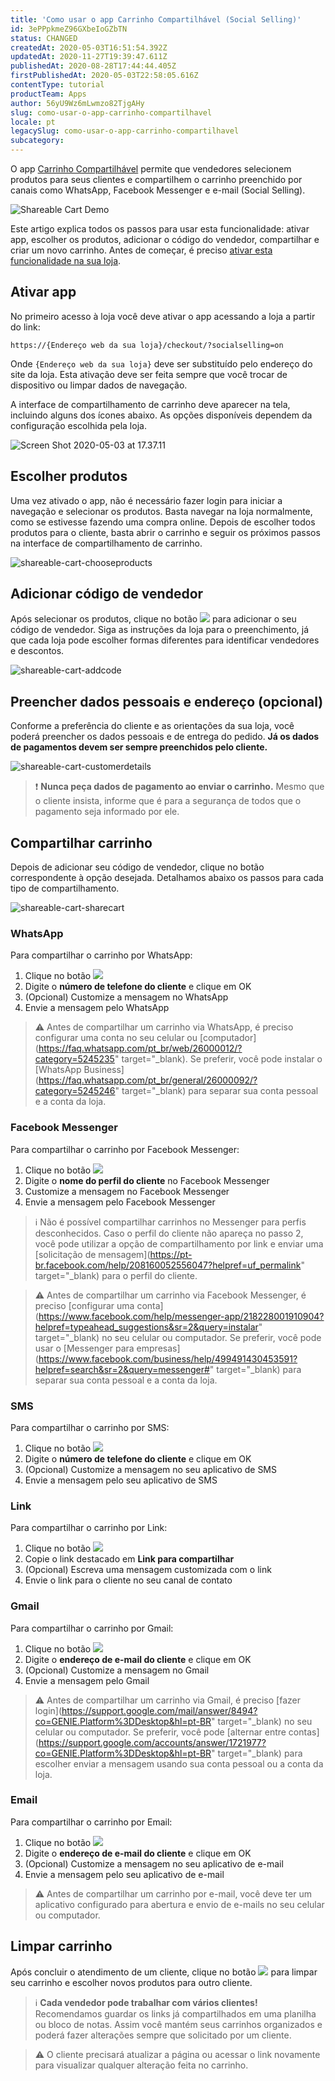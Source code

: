 ```yaml
---
title: 'Como usar o app Carrinho Compartilhável (Social Selling)'
id: 3ePPpkmeZ96GXbeIoGZbTN
status: CHANGED
createdAt: 2020-05-03T16:51:54.392Z
updatedAt: 2020-11-27T19:39:47.611Z
publishedAt: 2020-08-28T17:44:44.405Z
firstPublishedAt: 2020-05-03T22:58:05.616Z
contentType: tutorial
productTeam: Apps
author: 56yU9Wz6mLwmzo82TjgAHy
slug: como-usar-o-app-carrinho-compartilhavel
locale: pt
legacySlug: como-usar-o-app-carrinho-compartilhavel
subcategory: 
---
```


O app [Carrinho Compartilhável](https://apps.vtex.com/vtex-social-selling/p) permite que vendedores selecionem produtos para seus clientes e compartilhem o carrinho preenchido por canais como WhatsApp, Facebook Messenger e e-mail (Social Selling).

![Shareable Cart Demo](https://images.ctfassets.net/alneenqid6w5/sf2zbYOG7janUXWbgkajd/93aa5f4ea002c5877a9620722af67890/Jy98kJ.gif)

Este artigo explica todos os passos para usar esta funcionalidade: ativar app, escolher os produtos, adicionar o código do vendedor, compartilhar e criar um novo carrinho. Antes de começar, é preciso [ativar esta funcionalidade na sua loja](https://help.vtex.com/pt/tutorial/como-ativar-o-app-carrinho-compartilhavel--1lS3fQdXpOoC0BTeVhydfg).

## Ativar app

No primeiro acesso à loja você deve ativar o app acessando a loja a partir do link:

`https://{Endereço web da sua loja}/checkout/?socialselling=on`

Onde `{Endereço web da sua loja}` deve ser substituído pelo endereço do site da loja. Esta ativação deve ser feita sempre que você trocar de dispositivo ou limpar dados de navegação.

A interface de compartilhamento de carrinho deve aparecer na tela, incluindo alguns dos ícones abaixo. As opções disponíveis dependem da configuração escolhida pela loja.

![Screen Shot 2020-05-03 at 17.37.11](https://images.ctfassets.net/alneenqid6w5/167aYS1QT597gtpD7Zfxtu/834514c7425ede7f3a1f8c0db2480b63/Screen_Shot_2020-05-03_at_17.37.11.png)

## Escolher produtos

Uma vez ativado o app, não é necessário fazer login para iniciar a navegação e selecionar os produtos. Basta navegar na loja normalmente, como se estivesse fazendo uma compra online. Depois de escolher todos produtos para o cliente, basta abrir o carrinho e seguir os próximos passos na interface de compartilhamento de carrinho.

![shareable-cart-chooseproducts](https://images.ctfassets.net/alneenqid6w5/5KF6iTOUM6fqoAnwUO6JD1/e20cb733489567945c57599681e68185/shareable-cart-chooseproducts.gif)

## Adicionar código de vendedor

Após selecionar os produtos, clique no botão <img class="shadow-4" src="https://images.ctfassets.net/alneenqid6w5/3N22EOkpKDTgr32mkN9ei5/6cb4627d028e3ffe0aa29c607ce6c90b/image10.png" /> para adicionar o seu código de vendedor. Siga as instruções da loja para o preenchimento, já que cada loja pode escolher formas diferentes para identificar vendedores e descontos.

![shareable-cart-addcode](https://images.ctfassets.net/alneenqid6w5/1ORhQKfIfTsXZhPR40d3FQ/f751f96f3800e2c7f7ec91bae80257b0/shareable-cart-addcode.gif)

## Preencher dados pessoais e endereço (opcional)

Conforme a preferência do cliente e as orientações da sua loja, você poderá preencher os dados pessoais e de entrega do pedido. __Já os dados de pagamentos devem ser sempre preenchidos pelo cliente.__

![shareable-cart-customerdetails](https://images.ctfassets.net/alneenqid6w5/4JY5ktzka93UkWov5cMnb6/8d2cccb0e7189da93ed6bf98c37d7752/shareable-cart-customerdetails.gif)

>❗ **Nunca peça dados de pagamento ao enviar o carrinho.** Mesmo que o cliente insista, informe que é para a segurança de todos que o pagamento seja informado por ele.

## Compartilhar carrinho

Depois de adicionar seu código de vendedor, clique no botão correspondente à opção desejada. Detalhamos abaixo os passos para cada tipo de compartilhamento.

![shareable-cart-sharecart](https://images.ctfassets.net/alneenqid6w5/2lFmGUNGO1aECbPwa7w5Fn/d50c6ab066dbfad0b9622f3c2509dcb6/shareable-cart-sharecart.gif)

### WhatsApp

Para compartilhar o carrinho por WhatsApp:

1. Clique no botão <img class="shadow-4" src="https://images.ctfassets.net/alneenqid6w5/34fTsrnmu0yZKKAU2Kq9iR/a9e805534e6bc81434026357529be8a3/image11.png" />
2. Digite o __número de telefone do cliente__ e clique em OK
3. (Opcional) Customize a mensagem no WhatsApp
4. Envie a mensagem pelo WhatsApp

>⚠️ Antes de compartilhar um carrinho via WhatsApp, é preciso configurar uma conta no seu celular ou [computador](https://faq.whatsapp.com/pt_br/web/26000012/?category=5245235" target="_blank). Se preferir, você pode instalar o [WhatsApp Business](https://faq.whatsapp.com/pt_br/general/26000092/?category=5245246" target="_blank) para separar sua conta pessoal e a conta da loja.

### Facebook Messenger

Para compartilhar o carrinho por Facebook Messenger:

1. Clique no botão <img class="shadow-4" src="https://images.ctfassets.net/alneenqid6w5/513wjcWdQzEydkFpsdm2Kb/e6ffef11d724e6fc1b66bf00504c81bb/image1.png" />
2. Digite o __nome do perfil do cliente__ no Facebook Messenger
3. Customize a mensagem no Facebook Messenger
4. Envie a mensagem pelo Facebook Messenger

>ℹ️ Não é possível compartilhar carrinhos no Messenger para perfis desconhecidos. Caso o perfil do cliente não apareça no passo 2, você pode utilizar a opção de compartilhamento por link e enviar uma [solicitação de mensagem](https://pt-br.facebook.com/help/208160052556047?helpref=uf_permalink" target="_blank) para o perfil do cliente.

>⚠️ Antes de compartilhar um carrinho via Facebook Messenger, é preciso [configurar uma conta](https://www.facebook.com/help/messenger-app/218228001910904?helpref=typeahead_suggestions&sr=2&query=instalar" target="_blank) no seu celular ou computador. Se preferir, você pode usar o [Messenger para empresas](https://www.facebook.com/business/help/499491430453591?helpref=search&sr=2&query=messenger#" target="_blank) para separar sua conta pessoal e a conta da loja.

### SMS

Para compartilhar o carrinho por SMS: 

1. Clique no botão <img class="shadow-4" src="https://images.ctfassets.net/alneenqid6w5/aYyWKNKx0Fb4sSNT5yNJQ/34f7516d18c2f6efcb6c62c70ba8c04b/image7.png" />
2. Digite o __número de telefone do cliente__ e clique em OK
3. (Opcional) Customize a mensagem no seu aplicativo de SMS
4. Envie a mensagem pelo seu aplicativo de SMS

### Link

Para compartilhar o carrinho por Link:

1. Clique no botão <img class="shadow-4" src="https://images.ctfassets.net/alneenqid6w5/2GZp3YTXtUkh5KvG9BTFx6/0921f73c5c553a90ddd39056ab918202/image15.png" />
2. Copie o link destacado em __Link para compartilhar__
3. (Opcional) Escreva uma mensagem customizada com o link
4. Envie o link para o cliente no seu canal de contato

### Gmail

Para compartilhar o carrinho por Gmail:

1. Clique no botão <img class="shadow-4" src="https://images.ctfassets.net/alneenqid6w5/1rQ6MAeLHDZZ4vnX2p3Gyq/17bcbb4ebb94ac94a34dffb6c3515663/image14.png" />
2. Digite o __endereço de e-mail do cliente__ e clique em OK
3. (Opcional) Customize a mensagem no Gmail
4. Envie a mensagem pelo Gmail

>⚠️ Antes de compartilhar um carrinho via Gmail, é preciso [fazer login](https://support.google.com/mail/answer/8494?co=GENIE.Platform%3DDesktop&hl=pt-BR" target="_blank) no seu celular ou computador. Se preferir, você pode [alternar entre contas](https://support.google.com/accounts/answer/1721977?co=GENIE.Platform%3DDesktop&hl=pt-BR" target="_blank) para escolher enviar a mensagem usando sua conta pessoal ou a conta da loja.

### Email

Para compartilhar o carrinho por Email:

1. Clique no botão <img class="shadow-4" src="https://images.ctfassets.net/alneenqid6w5/1B5ehv90NAceay9z6PPr7R/70fd43fed7c4aaec4e5a902c01255072/image8.png" />
2. Digite o __endereço de e-mail do cliente__ e clique em OK
3. (Opcional) Customize a mensagem no seu aplicativo de e-mail
4. Envie a mensagem pelo seu aplicativo de e-mail

>⚠️ Antes de compartilhar um carrinho por e-mail, você deve ter um aplicativo configurado para abertura e envio de e-mails no seu celular ou computador.

## Limpar carrinho

Após concluir o atendimento de um cliente, clique no botão <img class="shadow-4" src="https://images.ctfassets.net/alneenqid6w5/2fM6iuMfYNkTWlPA1vaSFM/c5c7c03611d846d609907d272b66684b/image5.png"/> para limpar seu carrinho e escolher novos produtos para outro cliente.

>ℹ️ **Cada vendedor pode trabalhar com vários clientes!** Recomendamos guardar os links já compartilhados em uma planilha ou bloco de notas. Assim você mantém seus carrinhos organizados e poderá fazer alterações sempre que solicitado por um cliente.

>⚠️ O cliente precisará atualizar a página ou acessar o link novamente para visualizar qualquer alteração feita no carrinho.


